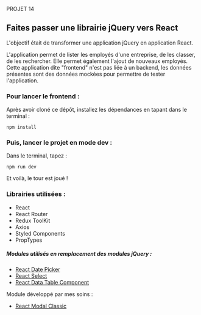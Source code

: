 PROJET 14

## Faites passer une librairie jQuery vers React

L'objectif était de transformer une application jQuery en application React.

L'application permet de lister les employés d'une entreprise, de les classer, de les rechercher.
Elle permet également l'ajout de nouveaux employés.
Cette application dite "frontend" n'est pas liée à un backend, les données présentes sont des données mockées pour permettre de tester l'application. 

### Pour lancer le frontend :
Après avoir cloné ce dépôt, installez les dépendances en tapant dans le terminal :

```
npm install
```
### Puis, lancer le projet en mode dev :

Dans le terminal, tapez :

```
npm run dev
```

Et voilà, le tour est joué !

### Librairies utilisées :

- React
- React Router
- Redux ToolKit
- Axios
- Styled Components
- PropTypes

##### Modules utilisés en remplacement des modules jQuery :
- [React Date Picker](https://www.npmjs.com/package/react-datepicker) 
- [React Select](https://www.npmjs.com/package/react-select)
- [React Data Table Component](https://www.npmjs.com/package/react-data-table-component) 

Module développé par mes soins :
- [React Modal Classic](https://www.npmjs.com/package/react-modal-classic)